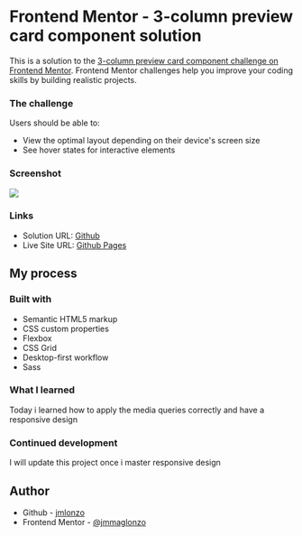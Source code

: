# Frontend Mentor - 3-column preview card component solution

This is a solution to the [3-column preview card component challenge on Frontend Mentor](https://www.frontendmentor.io/challenges/3column-preview-card-component-pH92eAR2-). Frontend Mentor challenges help you improve your coding skills by building realistic projects.

### The challenge

Users should be able to:

- View the optimal layout depending on their device's screen size
- See hover states for interactive elements

### Screenshot

![](./images/Screenshot%202023-08-22%20222042.png.jpg)

### Links

- Solution URL: [Github](https://github.com/jmmaglonzo/3-column-preview-card-frontend-mentor)
- Live Site URL: [Github Pages](https://jmmaglonzo.github.io/3-column-preview-card-frontend-mentor/)

## My process

### Built with

- Semantic HTML5 markup
- CSS custom properties
- Flexbox
- CSS Grid
- Desktop-first workflow
- Sass

### What I learned

Today i learned how to apply the media queries correctly and have a responsive design

### Continued development

I will update this project once i master responsive design

## Author

- Github - [jmlonzo](https://www.your-site.com)
- Frontend Mentor - [@jmmaglonzo](https://www.frontendmentor.io/profile/jmmaglonzo)
